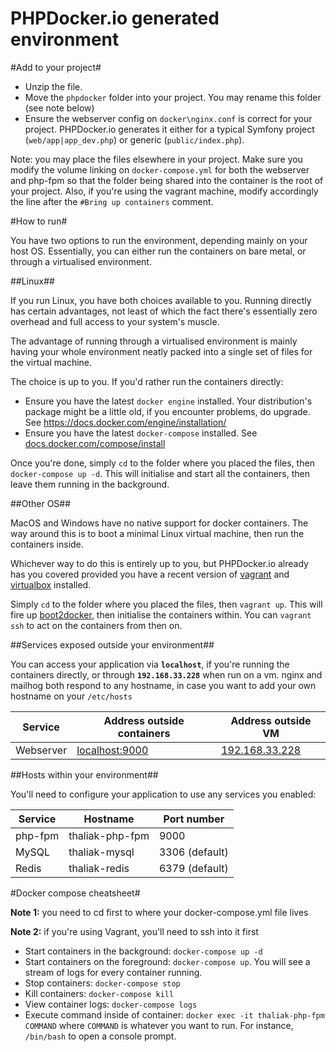 PHPDocker.io generated environment
==================================

#Add to your project#

  * Unzip the file.
  * Move the `phpdocker` folder into your project. You may rename this folder (see note below)
  * Ensure the webserver config on `docker\nginx.conf` is correct for your project. PHPDocker.io generates it either for a typical Symfony project (`web/app|app_dev.php`) or generic (`public/index.php`).

Note: you may place the files elsewhere in your project. Make sure you modify the volume linking on `docker-compose.yml` for both the webserver and php-fpm so that the folder being shared into the container is the root of your project. Also, if you're using the vagrant machine, modify accordingly the line after the `#Bring up containers` comment.
 
#How to run#

You have two options to run the environment, depending mainly on your host OS. Essentially, you can either run the containers on bare metal, or through a virtualised environment.
 
##Linux##

If you run Linux, you have both choices available to you. Running directly has certain advantages, not least of which the fact there's essentially zero overhead and full access to your system's muscle.

The advantage of running through a virtualised environment is mainly having your whole environment neatly packed into a single set of files for the virtual machine.

The choice is up to you. If you'd rather run the containers directly:

  * Ensure you have the latest `docker engine` installed. Your distribution's package might be a little old, if you encounter problems, do upgrade. See https://docs.docker.com/engine/installation/
  * Ensure you have the latest `docker-compose` installed. See [docs.docker.com/compose/install](https://docs.docker.com/compose/install/)
  
Once you're done, simply `cd` to the folder where you placed the files, then `docker-compose up -d`. This will initialise and start all the containers, then leave them running in the background.
  
##Other OS##

MacOS and Windows have no native support for docker containers. The way around this is to boot a minimal Linux virtual machine, then run the containers inside.

Whichever way to do this is entirely up to you, but PHPDocker.io already has you covered provided you have a recent version of [vagrant](https://www.vagrantup.com/) and [virtualbox](https://www.virtualbox.org/) installed.

Simply `cd` to the folder where you placed the files, then `vagrant up`. This will fire up [boot2docker](http://boot2docker.io/), then initialise the containers within. You can `vagrant ssh` to act on the containers from then on.

##Services exposed outside your environment##

You can access your application via **`localhost`**, if you're running the containers directly, or through **`192.168.33.228`** when run on a vm. nginx and mailhog both respond to any hostname, in case you want to add your own hostname on your `/etc/hosts` 

Service|Address outside containers|Address outside VM
------|---------|-----------
Webserver|[localhost:9000](http://localhost:9000)|[192.168.33.228](http://192.168.33.228)

##Hosts within your environment##

You'll need to configure your application to use any services you enabled:

Service|Hostname|Port number
------|---------|-----------
php-fpm|thaliak-php-fpm|9000
MySQL|thaliak-mysql|3306 (default)
Redis|thaliak-redis|6379 (default)

#Docker compose cheatsheet#

**Note 1:** you need to cd first to where your docker-compose.yml file lives

**Note 2:** if you're using Vagrant, you'll need to ssh into it first

  * Start containers in the background: `docker-compose up -d`
  * Start containers on the foreground: `docker-compose up`. You will see a stream of logs for every container running.
  * Stop containers: `docker-compose stop`
  * Kill containers: `docker-compose kill`
  * View container logs: `docker-compose logs`
  * Execute command inside of container: `docker exec -it thaliak-php-fpm COMMAND` where `COMMAND` is whatever you want to run. For instance, `/bin/bash` to open a console prompt.
